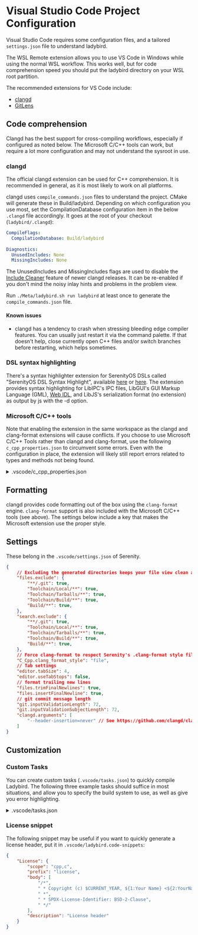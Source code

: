 # Visual Studio Code Project Configuration

Visual Studio Code requires some configuration files, and a tailored ``settings.json`` file to understand ladybird.

The WSL Remote extension allows you to use VS Code in Windows while using the normal WSL workflow. This works well, but for code comprehension speed you should put the ladybird directory on your WSL root partition.

The recommended extensions for VS Code include:

- [clangd](https://marketplace.visualstudio.com/items?itemName=llvm-vs-code-extensions.vscode-clangd)
- [GitLens](https://marketplace.visualstudio.com/items?itemName=eamodio.gitlens)

## Code comprehension

Clangd has the best support for cross-compiling workflows, especially if configured as noted below. The Microsoft C/C++ tools can work, but require a lot more configuration and may not understand the sysroot in use.

### clangd

The official clangd extension can be used for C++ comprehension. It is recommended in general, as it is most likely to work on all platforms.

clangd uses ``compile_commands.json`` files to understand the project. CMake will generate these in Build/ladybird.
Depending on which configuration you use most, set the CompilationDatabase configuration item in the below ``.clangd`` file accordingly. It goes at the root of your checkout (``ladybird/.clangd``):

```yaml
CompileFlags:
  CompilationDatabase: Build/ladybird
  
Diagnostics:
  UnusedIncludes: None
  MissingIncludes: None
```

The UnusedIncludes and MissingIncludes flags are used to disable the [Include Cleaner](https://clangd.llvm.org/design/include-cleaner) feature of newer clangd releases.
It can be re-enabled if you don't mind the noisy inlay hints and problems in the problem view.

Run ``./Meta/ladybird.sh run ladybird`` at least once to generate the ``compile_commands.json`` file.

#### Known issues

- clangd has a tendency to crash when stressing bleeding edge compiler features. You can usually just restart it via the command palette. If that doesn't help, close currently open C++ files and/or switch branches before restarting, which helps sometimes.

### DSL syntax highlighting

There's a syntax highlighter extension for SerenityOS DSLs called "SerenityOS DSL Syntax Highlight", available [here](https://marketplace.visualstudio.com/items?itemName=kleinesfilmroellchen.serenity-dsl-syntaxhighlight) or [here](https://open-vsx.org/extension/kleinesfilmroellchen/serenity-dsl-syntaxhighlight).
The extension provides syntax highlighting for LibIPC's IPC files, LibGUI's GUI Markup Language (GML), [Web IDL](https://webidl.spec.whatwg.org/), and LibJS's
serialization format (no extension) as output by js with the -d option.

### Microsoft C/C++ tools

Note that enabling the extension in the same workspace as the  clangd and clang-format extensions will cause conflicts.
If you choose to use Microsoft C/C++ Tools rather than clangd and clang-format, use the
following ``c_cpp_properties.json`` to circumvent some errors. Even with the configuration in place, the extension will likely still report errors related to types and methods not being found.

<details>
<summary>.vscode/c_cpp_properties.json</summary>

```json
{
    "configurations": [
        {
            "name": "ladybird-gcc",
            "includePath": [
                "${workspaceFolder}",
                "${workspaceFolder}/Build/ladybird/",
                "${workspaceFolder}/Build/ladybird/Userland",
                "${workspaceFolder}/Build/ladybird/Userland/Libraries",
                "${workspaceFolder}/Build/ladybird/Userland/Services",
                "${workspaceFolder}/Userland",
                "${workspaceFolder}/Userland/Libraries",
                "${workspaceFolder}/Userland/Services"
            ],
            "defines": [
                "DEBUG"
            ],
            "cStandard": "c17",
            "cppStandard": "c++23",
            "intelliSenseMode": "linux-gcc-x86",
            "compileCommands": "Build/ladybird/compile_commands.json",
            "compilerArgs": [
                "-Wall",
                "-Wextra",
                "-Werror"
            ],
            "browse": {
                "path": [
                    "${workspaceFolder}",
                    "${workspaceFolder}/Build/ladybird/",
                    "${workspaceFolder}/Build/ladybird/Userland",
                    "${workspaceFolder}/Build/ladybird/Userland/Libraries",
                    "${workspaceFolder}/Build/ladybird/Userland/Services",
                    "${workspaceFolder}/Userland",
                    "${workspaceFolder}/Userland/Libraries",
                    "${workspaceFolder}/Userland/Services"
                ],
                "limitSymbolsToIncludedHeaders": true,
                "databaseFilename": "${workspaceFolder}/Build/ladybird/"
            }
        }
    ],
    "version": 4
}
```
</details>

## Formatting

clangd provides code formatting out of the box using the ``clang-format`` engine. ``clang-format`` support is also included with the Microsoft C/C++ tools (see above). The settings below include a key that makes the Microsoft extension use the proper style.

## Settings

These belong in the `.vscode/settings.json` of Serenity.

```json
{
    // Excluding the generated directories keeps your file view clean and speeds up search.
    "files.exclude": {
        "**/.git": true,
        "Toolchain/Local/**": true,
        "Toolchain/Tarballs/**": true,
        "Toolchain/Build/**": true,
        "Build/**": true,
    },
    "search.exclude": {
        "**/.git": true,
        "Toolchain/Local/**": true,
        "Toolchain/Tarballs/**": true,
        "Toolchain/Build/**": true,
        "Build/**": true,
    },
    // Force clang-format to respect Serenity's .clang-format style file. This is not necessary if you're not using the Microsoft C++ extension.
    "C_Cpp.clang_format_style": "file",
    // Tab settings
    "editor.tabSize": 4,
    "editor.useTabStops": false,
    // format trailing new lines
    "files.trimFinalNewlines": true,
    "files.insertFinalNewline": true,
    // git commit message length
    "git.inputValidationLength": 72,
    "git.inputValidationSubjectLength": 72,
    "clangd.arguments": [
        "--header-insertion=never" // See https://github.com/clangd/clangd/issues/1247
    ]
}
```

## Customization

### Custom Tasks

You can create custom tasks (`.vscode/tasks.json`) to quickly compile Ladybird.
The following three example tasks should suffice in most situations, and allow you to specify the build system to use, as well as give you error highlighting.

<details>
<summary>.vscode/tasks.json</summary>

```json
{
    "version": "2.0.0",
    "tasks": [
        {
            "label": "build lagom",
            "type": "shell",
            "problemMatcher": [
                {
                    "base": "$gcc",
                    "fileLocation": [
                        "relative",
                        "${workspaceFolder}/Build/ladybird"
                    ]
                }
            ],
            "command": [
                "bash"
            ],
            "args": [
                "-c",
                "\"Meta/ladybird.sh build\""
            ],
            "presentation": {
                "echo": true,
                "reveal": "always",
                "focus": false,
                "group": "build",
                "panel": "shared",
                "showReuseMessage": true,
                "clear": true
            }
        },
        {
            "label": "build",
            "type": "shell",
            "command": "bash",
            "args": [
                "-c",
                "Meta/ladybird.sh build"
            ],
            "problemMatcher": [
                {
                    "base": "$gcc",
                    "fileLocation": [
                        "relative",
                        "${workspaceFolder}/Build/ladybird"
                    ]
                },
                {
                    "source": "gcc",
                    "fileLocation": [
                        "relative",
                        "${workspaceFolder}/Build/ladybird"
                    ],
                    "pattern": [
                        {
                            "regexp": "^([^\\s]*\\.S):(\\d*): (.*)$",
                            "file": 1,
                            "location": 2,
                            "message": 3
                        }
                    ]
                }
            ],
            "group": {
                "kind": "build",
                "isDefault": true
            }
        },
        {
            "label": "launch",
            "type": "shell",
            "command": "bash",
            "args": [
                "-c",
                "Meta/ladybird.sh run ladybird"
            ],
            "options": {
                "env": {
                    // Put your custom run configuration here
                }
            },
            "problemMatcher": [
                {
                    "base": "$gcc",
                    "fileLocation": [
                        "relative",
                        "${workspaceFolder}/Build/ladybird"
                    ]
                },
                {
                    "source": "gcc",
                    "fileLocation": [
                        "relative",
                        "${workspaceFolder}/Build/ladybird"
                    ],
                    "pattern": [
                        {
                            "regexp": "^([^\\s]*\\.S):(\\d*): (.*)$",
                            "file": 1,
                            "location": 2,
                            "message": 3
                        }
                    ]
                },
                {
                    "source": "Assertion Failed",
                    "owner": "cpp",
                    "pattern": [
                        {
                            "regexp": "ASSERTION FAILED: (.*)$",
                            "message": 1
                        },
                        {
                            "regexp": "^((?:.*)\\.(h|cpp|c|S)):(\\d*)$",
                            "file": 1,
                            "location": 3
                        }
                    ],
                    "fileLocation": [
                        "relative",
                        "${workspaceFolder}/Build/ladybird"
                    ]
                }
            ]
        }
    ]
}
```

</details>

### License snippet

The following snippet may be useful if you want to quickly generate a license header, put it in `.vscode/ladybird.code-snippets`:
```json
{
    "License": {
        "scope": "cpp,c",
        "prefix": "license",
        "body": [
            "/*",
            " * Copyright (c) $CURRENT_YEAR, ${1:Your Name} <${2:YourName@Email.com}>.",
            " *",
            " * SPDX-License-Identifier: BSD-2-Clause",
            " */"
        ],
        "description": "License header"
    }
}
```
